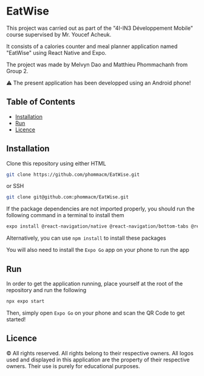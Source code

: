 # EatWise

This project was carried out as part of the "4I-IN3 Développement Mobile" course supervised by Mr. Youcef Acheuk.

It consists of a calories counter and meal planner application named "EatWise" using React Native and Expo.

The project was made by Melvyn Dao and Matthieu Phommachanh from Group 2.

:warning: The present application has been developped using an Android phone!

## Table of Contents

- [Installation](#Installation)
- [Run](#Run)
- [Licence](#Licence)

## Installation

Clone this repository using either HTML

```bash
git clone https://github.com/phommacm/EatWise.git
```

or SSH

```bash
git clone git@github.com:phommacm/EatWise.git
```

If the package dependencies are not imported properly, you should run the following command in a terminal to install them

```bash
expo install @react-navigation/native @react-navigation/bottom-tabs @react-native-picker/picker @react-native-async-storage/async-storage
```

Alternatively, you can use `npm install` to install these packages

You will also need to install the `Expo Go` app on your phone to run the app

## Run

In order to get the application running, place yourself at the root of the repository and run the following

```bash
npx expo start
```

Then, simply open `Expo Go` on your phone and scan the QR Code to get started!

## Licence

© All rights reserved. All rights belong to their respective owners. All logos used and displayed in this application are the property of their respective owners. Their use is purely for educational purposes.
